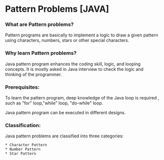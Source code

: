 # Pattern Problems [JAVA]

### What are Pattern problems?

Pattern programs are basically to implement a logic to draw a given pattern
using characters, numbers, stars or other special characters.

### Why learn Pattern problems?

Java pattern program enhances the coding skill, logic, and looping concepts.
It is mostly asked in Java interview to check the logic and thinking of the programmer.

### Prerequisites:

To learn the pattern program, deep knowledge of the Java loop is required ,
such as "for" loop,"while" loop, "do-while" loop.

Java pattern program can be executed in different designs.

### Classification:

Java pattern problems are classified into three categories:

    * Character Pattern
    * Number Pattern
    * Star Pattern
